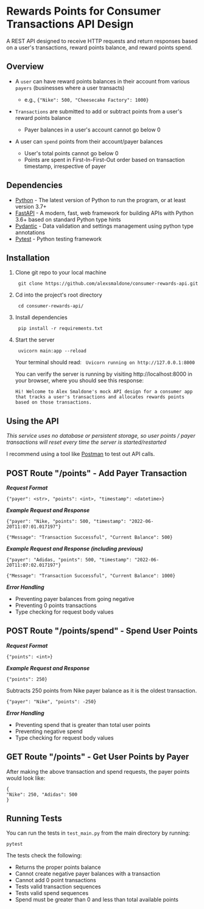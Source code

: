 # Rewards Points for Consumer Transactions API Design
A REST API designed to receive HTTP requests and return responses based on a user's transactions, reward points balance, and reward points spend. 

## Overview
* A `user` can have reward points balances in their account from various `payers` (businesses where a user transacts)
  * e.g., `{"Nike": 500, "Cheesecake Factory": 1000}`
 
* `Transactions` are submitted to add or subtract points from a user's reward points balance
  * Payer balances in a user's account cannot go below 0
 
* A user can `spend` points from their account/payer balances
  * User's total points cannot go below 0
  * Points are spent in First-In-First-Out order based on transaction timestamp, irrespective of payer

## Dependencies 
* [Python](https://www.python.org/downloads/) - The latest version of Python to run the program, or at least version 3.7+
* [FastAPI](https://fastapi.tiangolo.com/) - A modern, fast, web framework for building APIs with Python 3.6+ based on standard Python type hints
* [Pydantic](https://pydantic-docs.helpmanual.io/) - Data validation and settings management using python type annotations
* [Pytest](https://docs.pytest.org/en/7.1.x/index.html) - Python testing framework

## Installation

1) Clone git repo to your local machine 
   ```
    git clone https://github.com/alexsmaldone/consumer-rewards-api.git
   ```
2) Cd into the project's root directory 
   ```
    cd consumer-rewards-api/
   ```
3) Install dependencies
   ```
    pip install -r requirements.txt
   ```
4) Start the server
   ```
    uvicorn main:app --reload
   ```
   Your terminal should read: 
   ` Uvicorn running on http://127.0.0.1:8000`
   
   You can verify the server is running by visiting http://localhost:8000 in your browser, where you should see this response: 
   
   `Hi! Welcome to Alex Smaldone's mock API design for a consumer app that tracks a user's transactions and allocates rewards points based on those transactions.`
   
## Using the API
_This service uses no database or persistent storage, so user points / payer transactions will reset every time the server is started/restarted_

I recommend using a tool like [Postman](https://www.postman.com/downloads/) to test out API calls. 

## POST Route "/points" - Add Payer Transaction
***Request Format*** 
```
{"payer": <str>, "points": <int>, "timestamp": <datetime>}
```

***Example Request and Response*** 
```
{"payer": "Nike, "points": 500, "timestamp": "2022-06-20T11:07:01.017197"}
```
```
{"Message": "Transaction Successful", "Current Balance": 500}
```

***Example Request and Response (including previous)*** 
```
{"payer": "Adidas, "points": 500, "timestamp": "2022-06-20T11:07:02.017197"}
```
```
{"Message": "Transaction Successful", "Current Balance": 1000}
```

***Error Handling***
* Preventing payer balances from going negative
* Preventing 0 points transactions 
* Type checking for request body values 

## POST Route "/points/spend" - Spend User Points 
***Request Format*** 
```
{"points": <int>}
```

***Example Request and Response*** 
```
{"points": 250}
```
Subtracts 250 points from Nike payer balance as it is the oldest transaction. 
```
{"payer": "Nike", "points": -250}
```

***Error Handling***
* Preventing spend that is greater than total user points
* Preventing negative spend 
* Type checking for request body values 

## GET Route "/points" - Get User Points by Payer
After making the above transaction and spend requests, the payer points would look like:
```
{
"Nike": 250, "Adidas": 500
}
```

## Running Tests
You can run the tests in `test_main.py` from the main directory by running:
```
pytest
```

The tests check the following:
* Returns the proper points balance
* Cannot create negative payer balances with a transaction
* Cannot add 0 point transactions 
* Tests valid transaction sequences
* Tests valid spend sequences 
* Spend must be greater than 0 and less than total available points 
